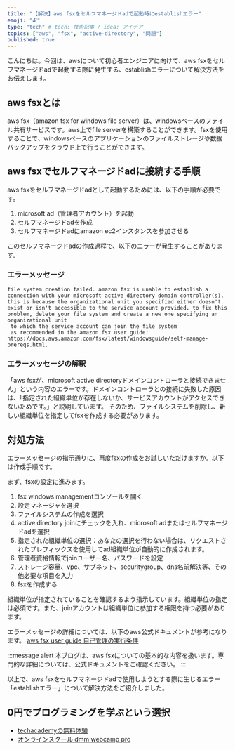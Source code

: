 ```yaml
---
title: "【解決】aws fsxをセルフマネージドadで起動時にestablishエラー"
emoji: "🔓"
type: "tech" # tech: 技術記事 / idea: アイデア
topics: ["aws", "fsx", "active-directory", "問題"]
published: true
---
```


こんにちは。今回は、awsについて初心者エンジニアに向けて、aws fsxをセルフマネージドadで起動する際に発生する、establishエラーについて解決方法をお伝えします。

## aws fsxとは

aws fsx（amazon fsx for windows file server）は、windowsベースのファイル共有サービスです。aws上でfile serverを構築することができます。fsxを使用することで、windowsベースのアプリケーションのファイルストレージや数据バックアップをクラウド上で行うことができます。

## aws fsxでセルフマネージドadに接続する手順

aws fsxをセルフマネージドadとして起動するためには、以下の手順が必要です。
1. microsoft ad（管理者アカウント）を起動
2. セルフマネージドadを作成
3. セルフマネージドadにamazon ec2インスタンスを参加させる

このセルフマネージドadの作成過程で、以下のエラーが発生することがあります。

### エラーメッセージ
```
file system creation failed. amazon fsx is unable to establish a connection with your microsoft active directory domain controller(s).
this is because the organizational unit you specified either doesn't exist or isn't accessible to the service account provided. to fix this problem, delete your file system and create a new one specifying an organizational unit
 to which the service account can join the file system
 as recommended in the amazon fsx user guide: https://docs.aws.amazon.com/fsx/latest/windowsguide/self-manage-prereqs.html.
```
### エラーメッセージの解釈
「aws fsxが、microsoft active directoryドメインコントローラと接続できません」という内容のエラーです。ドメインコントローラとの接続に失敗した原因は、「指定された組織単位が存在しないか、サービスアカウントがアクセスできないためです。」と説明しています。
そのため、ファイルシステムを削除し、新しい組織単位を指定してfsxを作成する必要があります。

## 対処方法

エラーメッセージの指示通りに、再度fsxの作成をお試しいただけますか。以下は作成手順です。

まず、fsxの設定に進みます。
1. fsx windows managementコンソールを開く
2. 設定マネージャを選択
3. ファイルシステムの作成を選択
4. active directory joinにチェックを入れ、microsoft adまたはセルフマネージドadを選択
5. 指定された組織単位の選択：あなたの選択を行わない場合は、リクエストされたプレフィックスを使用してad組織単位が自動的に作成されます。
6. 管理者資格情報でjoinユーザー名、パスワードを設定
7. ストレージ容量、vpc、サブネット、securitygroup、dns名前解決等、その他必要な項目を入力
8. fsxを作成する

組織単位が指定されていることを確認するよう指示しています。組織単位の指定は必須です。また、joinアカウントは組織単位に参加する権限を持つ必要があります。

エラーメッセージの詳細については、以下のaws公式ドキュメントが参考になります。
[aws fsx user guide 自己管理の実行条件](https://docs.aws.amazon.com/fsx/latest/windowsguide/self-manage-prereqs.html)

:::message alert
本ブログは、aws fsxについての基本的な内容を扱います。専門的な詳細については、公式ドキュメントをご確認ください。
:::

以上で、aws fsxをセルフマネージドadで使用しようとする際に生じるエラー「establishエラー」について解決方法をご紹介しました。

## 0円でプログラミングを学ぶという選択
- [techacademyの無料体験](//af.moshimo.com/af/c/click?a_id=2612475&amp;p_id=1555&amp;pc_id=2816&amp;pl_id=22706&amp;url=https%3a%2f%2ftechacademy.jp%2fhtmlcss-trial%3futm_source%3dmoshimo%26utm_medium%3daffiliate%26utm_campaign%3dtextad)
- [オンラインスクール dmm webcamp pro](//af.moshimo.com/af/c/click?a_id=2612482&amp;p_id=1363&amp;pc_id=2297&amp;pl_id=39999&amp;guid=on)

